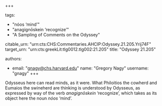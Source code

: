 +++

tags:
- "nóos ‘mind’"
- "anagignōskein ‘recognize’"
- "A Sampling of Comments on the Odyssey"

citable_urn: "urn:cts:CHS:Commentaries.AHCIP:Odyssey.21.205.Yrij74F"
target_urn: "urn:cts:greekLit:tlg0012.tlg002:21.205"
title: "Odyssey 21.205"

authors:
- email: "gnagy@chs.harvard.edu"
  name: "Gregory Nagy"
  username: "gnagy"
+++

<p>Odysseus here can read minds, as it were. What Philoitios the cowherd and Eumaios the swineherd are thinking is understood by Odysseus, as expressed by way of the verb <em>anagignōskein</em> ‘recognize’, which takes as its object here the noun <em>nóos</em> ‘mind’.  </p>
